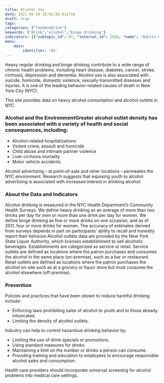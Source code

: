 ```yaml
---
title: Alcohol Use
date: 2021-05-28 18:02:58.812716
draft: true
tags: 
categories: ["foodanddrink"]
keywords: ["drink","alcohol","binge drinking"]
indicators: [{"subtopic_id": 97, "internal_id": 2050, "name": "Adults Reporting Heavy Drinking", "URL": "https://a816-dohbesp.nyc.gov/IndicatorPublic/VisualizationData.aspx?id=2050,719b87,97,Summarize"}, {"subtopic_id": 97, "internal_id": 2051, "name": "Adults Who Binge Drink", "URL": "https://a816-dohbesp.nyc.gov/IndicatorPublic/VisualizationData.aspx?id=2051,719b87,97,Summarize"}, {"subtopic_id": 97, "internal_id": 2056, "name": "Underage Drinking", "URL": "https://a816-dohbesp.nyc.gov/IndicatorPublic/VisualizationData.aspx?id=2056,719b87,97,Summarize"}, {"subtopic_id": 97, "internal_id": 2055, "name": "Youth Who Binge Drink", "URL": "https://a816-dohbesp.nyc.gov/IndicatorPublic/VisualizationData.aspx?id=2055,719b87,97,Summarize"}]
menu:
    main:
        identifier: '03'
---
```


Heavy regular drinking and binge drinking contribute to a wide range of chronic health problems, including heart disease, diabetes, cancer, stroke, cirrhosis, depression and dementia. Alcohol use is also associated with suicide, homicide, domestic violence, sexually transmitted diseases and injuries. It is one of the leading behavior-related causes of death in New York City (NYC).

This site provides data on heavy alcohol consumption and alcohol outlets in NYC.

### Alcohol and the EnvironmentGreater alcohol outlet density has been associated with a variety of health and social consequences, including:

* Alcohol-related hospitalizations
* Violent crime, assault and homicide
* Child abuse and intimate partner violence
* Liver cirrhosis mortality
* Motor vehicle accidents

Alcohol advertising – at point-of-sale and other locations – permeates the NYC environment. Research suggests that exposing youth to alcohol advertising is associated with increased interest in drinking alcohol.   
  
### About the Data and Indicators
Alcohol drinking is measured in the NYC Health Department’s Community Health Surveys. We define heavy drinking as an average of more than two drinks per day for men or more than one drink per day for women. We define binge drinking as five or more drinks on one occasion, and as of 2011, four or more drinks for women. The accuracy of estimates derived from surveys depends in part on participants’ ability to recall and honestly report their behavior.Alcohol outlets data are provided by the New York State Liquor Authority, which licenses establishment to sell alcoholic beverages. Establishments are categorized as service or retail. Service outlets are defined as locations where the patron purchases and consumes the alcohol in the same place (on-premise), such as a bar or restaurant. Retail outlets are defined as locations where the patron purchases the alcohol on-site such as at a grocery or liquor store but must consume the alcohol elsewhere (off-premise).

### Prevention
Policies and practices that have been shown to reduce harmful drinking include:
* Enforcing laws prohibiting sales of alcohol to youth and to those already intoxicated.
* Limiting the density of alcohol outlets.

Industry can help to control hazardous drinking behavior by:
* Limiting the use of drink specials or promotions.
* Using standard measures for drinks.
* Maintaining a limit on the number or drinks a person can consume.
* Providing training and education to employees to encourage responsible alcohol sales and consumption.

Health care providers should incorporate universal screening for alcohol problems into medical care settings.